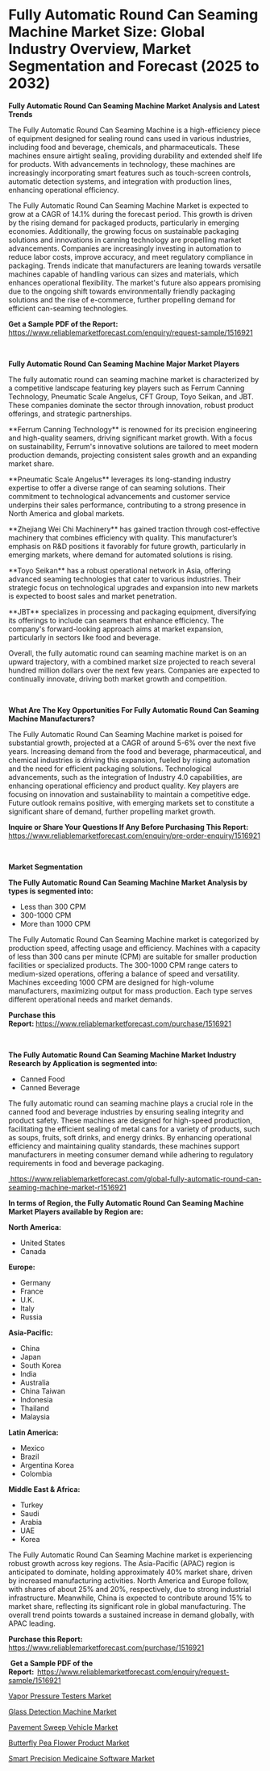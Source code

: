 <p><h1>Fully Automatic Round Can Seaming Machine Market Size: Global Industry Overview, Market Segmentation and Forecast (2025 to 2032)</h1></p><p><strong>Fully Automatic Round Can Seaming Machine Market Analysis and Latest Trends</strong></p>
<p><p>The Fully Automatic Round Can Seaming Machine is a high-efficiency piece of equipment designed for sealing round cans used in various industries, including food and beverage, chemicals, and pharmaceuticals. These machines ensure airtight sealing, providing durability and extended shelf life for products. With advancements in technology, these machines are increasingly incorporating smart features such as touch-screen controls, automatic detection systems, and integration with production lines, enhancing operational efficiency.</p><p>The Fully Automatic Round Can Seaming Machine Market is expected to grow at a CAGR of 14.1% during the forecast period. This growth is driven by the rising demand for packaged products, particularly in emerging economies. Additionally, the growing focus on sustainable packaging solutions and innovations in canning technology are propelling market advancements. Companies are increasingly investing in automation to reduce labor costs, improve accuracy, and meet regulatory compliance in packaging. Trends indicate that manufacturers are leaning towards versatile machines capable of handling various can sizes and materials, which enhances operational flexibility. The market's future also appears promising due to the ongoing shift towards environmentally friendly packaging solutions and the rise of e-commerce, further propelling demand for efficient can-seaming technologies.</p></p>
<p><strong>Get a Sample PDF of the Report:&nbsp;</strong> <a href="https://www.reliablemarketforecast.com/enquiry/request-sample/1516921?utm_campaign=1130&utm_medium=2&utm_source=Github&utm_content=ia&utm_term=30032025&utm_id=fully-automatic-round-can-seaming-machine">https://www.reliablemarketforecast.com/enquiry/request-sample/1516921</a></p>
<p>&nbsp;</p>
<p><strong>Fully Automatic Round Can Seaming Machine Major Market Players</strong></p>
<p><p>The fully automatic round can seaming machine market is characterized by a competitive landscape featuring key players such as Ferrum Canning Technology, Pneumatic Scale Angelus, CFT Group, Toyo Seikan, and JBT. These companies dominate the sector through innovation, robust product offerings, and strategic partnerships.</p><p>**Ferrum Canning Technology** is renowned for its precision engineering and high-quality seamers, driving significant market growth. With a focus on sustainability, Ferrum's innovative solutions are tailored to meet modern production demands, projecting consistent sales growth and an expanding market share.</p><p>**Pneumatic Scale Angelus** leverages its long-standing industry expertise to offer a diverse range of can seaming solutions. Their commitment to technological advancements and customer service underpins their sales performance, contributing to a strong presence in North America and global markets. </p><p>**Zhejiang Wei Chi Machinery** has gained traction through cost-effective machinery that combines efficiency with quality. This manufacturer’s emphasis on R&D positions it favorably for future growth, particularly in emerging markets, where demand for automated solutions is rising.</p><p>**Toyo Seikan** has a robust operational network in Asia, offering advanced seaming technologies that cater to various industries. Their strategic focus on technological upgrades and expansion into new markets is expected to boost sales and market penetration.</p><p>**JBT** specializes in processing and packaging equipment, diversifying its offerings to include can seamers that enhance efficiency. The company's forward-looking approach aims at market expansion, particularly in sectors like food and beverage.</p><p>Overall, the fully automatic round can seaming machine market is on an upward trajectory, with a combined market size projected to reach several hundred million dollars over the next few years. Companies are expected to continually innovate, driving both market growth and competition.</p></p>
<p>&nbsp;</p>
<p><strong>What Are The Key Opportunities For Fully Automatic Round Can Seaming Machine Manufacturers?</strong></p>
<p><p>The Fully Automatic Round Can Seaming Machine market is poised for substantial growth, projected at a CAGR of around 5-6% over the next five years. Increasing demand from the food and beverage, pharmaceutical, and chemical industries is driving this expansion, fueled by rising automation and the need for efficient packaging solutions. Technological advancements, such as the integration of Industry 4.0 capabilities, are enhancing operational efficiency and product quality. Key players are focusing on innovation and sustainability to maintain a competitive edge. Future outlook remains positive, with emerging markets set to constitute a significant share of demand, further propelling market growth.</p></p>
<p><strong>Inquire or Share Your Questions If Any Before Purchasing This Report:</strong> <a href="https://www.reliablemarketforecast.com/enquiry/pre-order-enquiry/1516921?utm_campaign=1130&utm_medium=2&utm_source=Github&utm_content=ia&utm_term=30032025&utm_id=fully-automatic-round-can-seaming-machine">https://www.reliablemarketforecast.com/enquiry/pre-order-enquiry/1516921</a></p>
<p>&nbsp;</p>
<p><strong>Market Segmentation</strong></p>
<p><strong>The Fully Automatic Round Can Seaming Machine Market Analysis by types is segmented into:</strong></p>
<p><ul><li>Less than 300 CPM</li><li>300-1000 CPM</li><li>More than 1000 CPM</li></ul></p>
<p><p>The Fully Automatic Round Can Seaming Machine market is categorized by production speed, affecting usage and efficiency. Machines with a capacity of less than 300 cans per minute (CPM) are suitable for smaller production facilities or specialized products. The 300-1000 CPM range caters to medium-sized operations, offering a balance of speed and versatility. Machines exceeding 1000 CPM are designed for high-volume manufacturers, maximizing output for mass production. Each type serves different operational needs and market demands.</p></p>
<p><strong>Purchase this Report:&nbsp;</strong><a href="https://www.reliablemarketforecast.com/purchase/1516921?utm_campaign=1130&utm_medium=2&utm_source=Github&utm_content=ia&utm_term=30032025&utm_id=fully-automatic-round-can-seaming-machine">https://www.reliablemarketforecast.com/purchase/1516921</a></p>
<p>&nbsp;</p>
<p><strong>The Fully Automatic Round Can Seaming Machine Market Industry Research by Application is segmented into:</strong></p>
<p><ul><li>Canned Food</li><li>Canned Beverage</li></ul></p>
<p><p>The fully automatic round can seaming machine plays a crucial role in the canned food and beverage industries by ensuring sealing integrity and product safety. These machines are designed for high-speed production, facilitating the efficient sealing of metal cans for a variety of products, such as soups, fruits, soft drinks, and energy drinks. By enhancing operational efficiency and maintaining quality standards, these machines support manufacturers in meeting consumer demand while adhering to regulatory requirements in food and beverage packaging.</p></p>
<p><a href="https://www.reliablemarketforecast.com/global-fully-automatic-round-can-seaming-machine-market-r1516921?utm_campaign=1130&utm_medium=2&utm_source=Github&utm_content=ia&utm_term=30032025&utm_id=fully-automatic-round-can-seaming-machine">&nbsp;https://www.reliablemarketforecast.com/global-fully-automatic-round-can-seaming-machine-market-r1516921</a></p>
<p><strong>In terms of Region, the Fully Automatic Round Can Seaming Machine Market Players available by Region are:</strong></p>
<p>
    <p> <strong> North America: </strong>
        <ul>
            <li>United States</li>
            <li>Canada</li>
        </ul>
        </p> 
    <p> <strong> Europe: </strong>
        <ul>
            <li>Germany</li>
            <li>France</li>
            <li>U.K.</li>
            <li>Italy</li>
            <li>Russia</li>
        </ul>
        </p> 
    <p> <strong> Asia-Pacific: </strong>
        <ul>
            <li>China</li>
            <li>Japan</li>
            <li>South Korea</li>
            <li>India</li>
            <li>Australia</li>
            <li>China Taiwan</li>
            <li>Indonesia</li>
            <li>Thailand</li>
            <li>Malaysia</li>
        </ul>
        </p> 
    <p> <strong> Latin America: </strong>
        <ul>
            <li>Mexico</li>
            <li>Brazil</li>
            <li>Argentina Korea</li>
            <li>Colombia</li>
        </ul>
        </p> 
    <p> <strong> Middle East & Africa: </strong>
        <ul>
            <li>Turkey</li>
            <li>Saudi</li>
            <li>Arabia</li>
            <li>UAE</li>
            <li>Korea</li>
        </ul>
    </p>
    </p>
<p><p>The Fully Automatic Round Can Seaming Machine market is experiencing robust growth across key regions. The Asia-Pacific (APAC) region is anticipated to dominate, holding approximately 40% market share, driven by increased manufacturing activities. North America and Europe follow, with shares of about 25% and 20%, respectively, due to strong industrial infrastructure. Meanwhile, China is expected to contribute around 15% to market share, reflecting its significant role in global manufacturing. The overall trend points towards a sustained increase in demand globally, with APAC leading.</p></p>
<p><strong>Purchase this Report: </strong><a href="https://www.reliablemarketforecast.com/purchase/1516921?utm_campaign=1130&utm_medium=2&utm_source=Github&utm_content=ia&utm_term=30032025&utm_id=fully-automatic-round-can-seaming-machine">https://www.reliablemarketforecast.com/purchase/1516921</a></p>
<p>&nbsp;<strong>Get a Sample PDF of the Report:&nbsp;&nbsp;</strong><a href="https://www.reliablemarketforecast.com/enquiry/request-sample/1516921?utm_campaign=1130&utm_medium=2&utm_source=Github&utm_content=ia&utm_term=30032025&utm_id=fully-automatic-round-can-seaming-machine">https://www.reliablemarketforecast.com/enquiry/request-sample/1516921</a></p>
<p><strong></strong></p>
<p><p><a href="https://github.com/gogashopkewy/Market-Research-Report-List-1/blob/main/vapor-pressure-testers-market.md?utm_campaign=1130&utm_medium=2&utm_source=Github&utm_content=ia&utm_term=30032025&utm_id=fully-automatic-round-can-seaming-machine">Vapor Pressure Testers Market</a></p><p><a href="https://github.com/wantadhagino/Market-Research-Report-List-1/blob/main/glass-detection-machine-market.md?utm_campaign=1130&utm_medium=2&utm_source=Github&utm_content=ia&utm_term=30032025&utm_id=fully-automatic-round-can-seaming-machine">Glass Detection Machine Market</a></p><p><a href="https://github.com/lelahokendo/Market-Research-Report-List-1/blob/main/pavement-sweep-vehicle-market.md?utm_campaign=1130&utm_medium=2&utm_source=Github&utm_content=ia&utm_term=30032025&utm_id=fully-automatic-round-can-seaming-machine">Pavement Sweep Vehicle Market</a></p><p><a href="https://github.com/eskelimaksic/Market-Research-Report-List-1/blob/main/butterfly-pea-flower-product-market.md?utm_campaign=1130&utm_medium=2&utm_source=Github&utm_content=ia&utm_term=30032025&utm_id=fully-automatic-round-can-seaming-machine">Butterfly Pea Flower Product Market</a></p><p><a href="https://github.com/vestadjogile/Market-Research-Report-List-1/blob/main/smart-precision-medicaine-software-market.md?utm_campaign=1130&utm_medium=2&utm_source=Github&utm_content=ia&utm_term=30032025&utm_id=fully-automatic-round-can-seaming-machine">Smart Precision Medicaine Software Market</a></p></p>